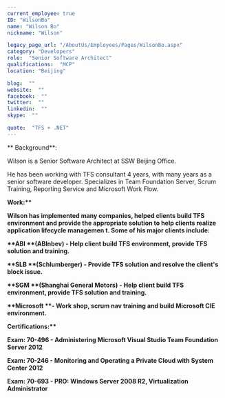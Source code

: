 ```yaml
---
current_employee: true
ID: "WilsonBo"
name: "Wilson Bo"
nickname: "Wilson"

legacy_page_url: "/AboutUs/Employees/Pages/WilsonBo.aspx"
category: "Developers"
role:  "Senior Software Architect"
qualifications:  "MCP"
location: "Beijing"

blog:  ""
website:  ""
facebook:  ""
twitter:  ""
linkedin:  ""
skype:  ""

quote:  "TFS + .NET"
---
```


** Background**:

Wilson is a Senior Software Architect at SSW Beijing Office.

He has been working with TFS consultant 4 years, with many years as a senior software developer. Specializes in Team Foundation Server, Scrum Training, Reporting Service and Microsoft Work Flow.

<strong class="ms-rteThemeForeColor-9-0">Work:**

 Wilson has implemented many companies, helped clients build TFS environment and provide the appropriate solution to help clients realize application lifecycle managemen t. Some of his major clients include:

**ABI **(ABInbev) - Help client build TFS environment, provide TFS solution and training.

**SLB **(Schlumberger) - Provide TFS solution and resolve the client's block issue.

**SGM **(Shanghai General Motors) - Help client build TFS environment, provide TFS solution and training.

**Microsoft **- Work shop, scrum nav training and build Microsoft CIE environment.

<strong class="ms-rteThemeForeColor-9-0">Certifications:**

 Exam: 70-496 - Administering Microsoft Visual Studio Team Foundation Server 2012

Exam: 70-246 - Monitoring and Operating a Private Cloud with System Center 2012

Exam: 70-693 - PRO: Windows Server 2008 R2, Virtualization Administrator
</strong></strong>